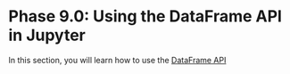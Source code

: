 # Phase 9.0: Using the DataFrame API in Jupyter

In this section, you will learn how to use the [DataFrame API](https://devblogs.microsoft.com/dotnet/an-introduction-to-dataframe/) 